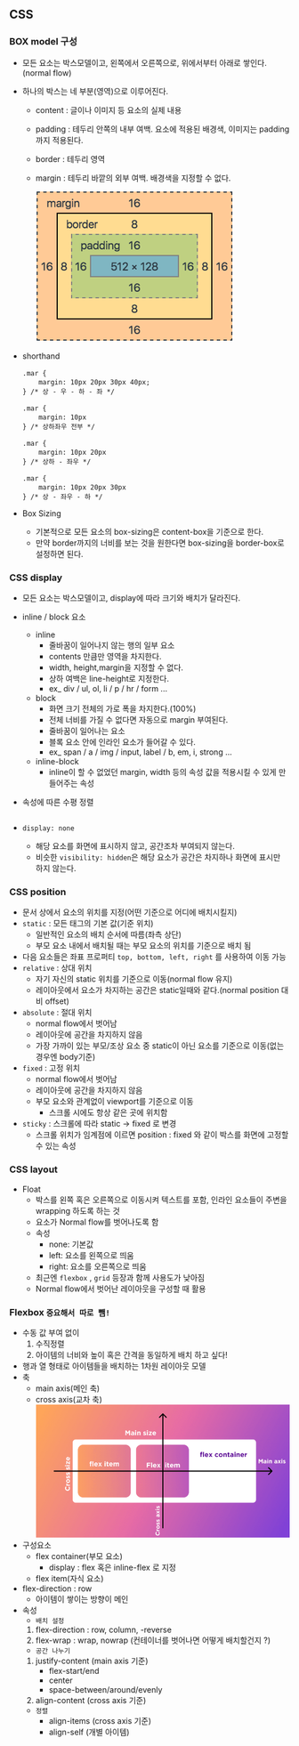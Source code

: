 ## CSS

### BOX model 구성

- 모든 요소는 박스모델이고, 왼쪽에서 오른쪽으로, 위에서부터 아래로 쌓인다. (normal flow)
- 하나의 박스는 네 부분(영역)으로 이루어진다.
   - content : 글이나 이미지 등 요소의 실제 내용
   - padding : 테두리 안쪽의 내부 여백. 요소에 적용된 배경색, 이미지는 padding 까지 적용된다.
   - border : 테두리 영역
   - margin : 테두리 바깥의 외부 여백. 배경색을 지정할 수 없다.
  
      ![](boxmodel.PNG)

- shorthand
    ```
    .mar {
        margin: 10px 20px 30px 40px;
    } /* 상 - 우 - 하 - 좌 */
    ```
    ```
    .mar {
        margin: 10px
    } /* 상하좌우 전부 */
    ```
    ```
    .mar {
        margin: 10px 20px
    } /* 상하 - 좌우 */
    ```
    ```
    .mar {
        margin: 10px 20px 30px
    } /* 상 - 좌우 - 하 */
    ```

- Box Sizing
  - 기본적으로 모든 요소의 box-sizing은 content-box을 기준으로 한다.
  - 만약 border까지의 너비를 보는 것을 원한다면 box-sizing을 border-box로 설정하면 된다.

### CSS display

- 모든 요소는 박스모델이고, display에 따라 크기와 배치가 달라진다.
- inline / block 요소
  - inline
    - 줄바꿈이 일어나지 않는 행의 일부 요소
    - contents 만큼만 영역을 차지한다.
    - width, height,margin을 지정할 수 없다.
    - 상하 여백은 line-height로 지정한다.
    - ex_ div / ul, ol, li / p / hr / form ...
  - block
    - 화면 크기 전체의 가로 폭을 차지한다.(100%)
    - 전체 너비를 가질 수 없다면 자동으로 margin 부여된다.
    - 줄바꿈이 일어나는 요소
    - 블록 요소 안에 인라인 요소가 들어갈 수 있다.
    - ex_ span / a / img / input, label / b, em, i, strong ...
  - inline-block
    - inline이 할 수 없었던 margin, width 등의 속성 값을 적용시킬 수 있게 만들어주는 속성

- 속성에 따른 수평 정렬
    ```
    ```


- 
    `display: none`
    - 해당 요소를 화면에 표시하지 않고, 공간조차 부여되지 않는다.
    - 비슷한 ``visibility: hidden``은 해당 요소가 공간은 차지하나 화면에 표시만 하지 않는다.

### CSS position

- 문서 상에서 요소의 위치를 지정(어떤 기준으로 어디에 배치시킬지)
- `static` : 모든 태그의 기본 값(기준 위치)
  - 일반적인 요소의 배치 순서에 따름(좌측 상단)
  - 부모 요소 내에서 배치될 때는 부모 요소의 위치를 기준으로 배치 됨
- 다음 요소들은 좌표 프로퍼티 `top, bottom, left, right` 를 사용하여 이동 가능
- `relative` : 상대 위치
  - 자기 자신의 static 위치를 기준으로 이동(normal flow 유지)
  - 레이아웃에서 요소가 차지하는 공간은 static일때와 같다.(normal position 대비 offset)
- `absolute` : 절대 위치
  - normal flow에서 벗어남
  - 레이아웃에 공간을 차지하지 않음
  - 가장 가까이 있는 부모/조상 요소 중 static이 아닌 요소를 기준으로 이동(없는 경우엔 body기준)
- `fixed` : 고정 위치
  - normal flow에서 벗어남
  - 레이아웃에 공간을 차지하지 않음
  - 부모 요소와 관계없이 viewport를 기준으로 이동
    - 스크롤 시에도 항상 같은 곳에 위치함
- `sticky` : 스크롤에 따라 static -> fixed 로 변경
  - 스크롤 위치가 임계점에 이르면 position : fixed 와 같이 박스를 화면에 고정할 수 있는 속성
  
### CSS layout

- Float
  - 박스를 왼쪽 혹은 오른쪽으로 이동시켜 텍스트를 포함, 인라인 요소들이 주변을 wrapping 하도록 하는 것
  - 요소가 Normal flow를 벗어나도록 함
  - 속성
    - none: 기본값
    - left: 요소를 왼쪽으로 띄움
    - right: 요소를 오른쪽으로 띄움
  - 최근엔 `flexbox` , `grid` 등장과 함께 사용도가 낮아짐
  - Normal flow에서 벗어난 레이아웃을 구성할 때 활용

### Flexbox  `중요해서 따로 뺌!`

- 수동 값 부여 없이
  1. 수직정렬
  2. 아이템의 너비와 높이 혹은 간격을 동일하게 배치 하고 싶다!
- 행과 열 형태로 아이템들을 배치하는 1차원 레이아웃 모델
- 축
  - main axis(메인 축)
  - cross axis(교차 축)
    ![](image.png)
- 구성요소
  - flex container(부모 요소)
    - display : flex 혹은 inline-flex 로 지정
  - flex item(자식 요소) 
- flex-direction : row
  - 아이템이 쌓이는 방향이 메인
- 속성
  - `배치 설정`
  1. flex-direction : row, column, -reverse
  2. flex-wrap : wrap, nowrap (컨테이너를 벗어나면 어떻게 배치할건지 ?)
  - `공간 나누기`
  1. justify-content (main axis 기준)
       - flex-start/end  
       - center
       - space-between/around/evenly
  2. align-content (cross axis 기준)
  - `정렬`
    - align-items (cross axis 기준)
    - align-self (개별 아이템)

  
